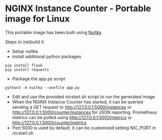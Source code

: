 # NGINX Instance Counter - Portable image for Linux

This portable image has been built using [Nuitka](https://nuitka.net/)

Steps to (re)build it:

- Setup nuitka
- install additional python packages

```
pip install flask
pip install requests
```

- Package the app.py script

```
python3 -m nuitka --onefile app.py
```

- Edit and use the provided nicstart.sh script to run the generated image
- When the NGINX Instance Counter has started, it can be queried sending a GET request to http://127.0.0.1:5000/instances or http://127.0.0.1:5000/counter/instances for JSON reporting. Prometheus metrics can be polled using http://127.0.0.1:5000/metrics or http://127.0.0.1:5000/counter/metrics
- Port 5000 is used by default, it can be customized setting NIC_PORT in nicstart.sh
